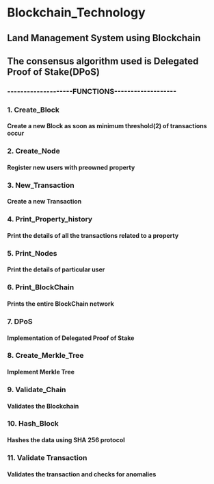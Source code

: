 # Blockchain_Technology
## Land Management System using Blockchain

## The consensus algorithm used is Delegated Proof of Stake(DPoS)

### --------------------FUNCTIONS-------------------

### 1. Create_Block
#### Create a new Block as soon as minimum threshold(2) of transactions occur

### 2. Create_Node
#### Register new users with preowned property

### 3. New_Transaction
#### Create a new Transaction

### 4. Print_Property_history
#### Print the details of all the transactions related to a property

### 5. Print_Nodes
#### Print the details of particular user

### 6. Print_BlockChain
#### Prints the entire BlockChain network

### 7. DPoS
#### Implementation of Delegated Proof of Stake

### 8. Create_Merkle_Tree
#### Implement Merkle Tree

### 9. Validate_Chain
#### Validates the Blockchain

### 10. Hash_Block
#### Hashes the data using SHA 256 protocol

### 11. Validate Transaction
#### Validates the transaction and checks for anomalies

